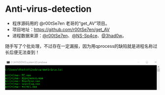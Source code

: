 # Anti-virus-detection
* 程序源码用的 @r00tSe7en 老哥的“get_AV”项目。
* 项目地址：https://github.com/r00tSe7en/get_AV
* 进程数据来源：[@r00tSe7en](https://github.com/r00tSe7en)、[@NS-Sp4ce](https://github.com/NS-Sp4ce)、[@3had0w](https://github.com/3had0w)。

随手写了个批处理，不过存在一定漏报，因为用qprocess的缺陷就是进程名称过长后便无法查到！

![Antivirus](./Antivirus.png "Antivirus")
